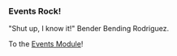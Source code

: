 ### Events Rock!

"Shut up, I know it!" Bender Bending Rodriguez.

To the [Events Module](../core/vendors/altair/modules/events/README.md)!